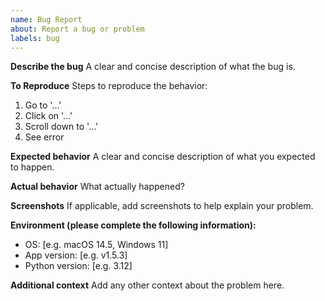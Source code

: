 ```yaml
---
name: Bug Report
about: Report a bug or problem
labels: bug
---
```


**Describe the bug**
A clear and concise description of what the bug is.

**To Reproduce**
Steps to reproduce the behavior:
1. Go to '...'
2. Click on '...'
3. Scroll down to '...'
4. See error

**Expected behavior**
A clear and concise description of what you expected to happen.

**Actual behavior**
What actually happened?

**Screenshots**
If applicable, add screenshots to help explain your problem.

**Environment (please complete the following information):**
- OS: [e.g. macOS 14.5, Windows 11]
- App version: [e.g. v1.5.3]
- Python version: [e.g. 3.12]

**Additional context**
Add any other context about the problem here. 